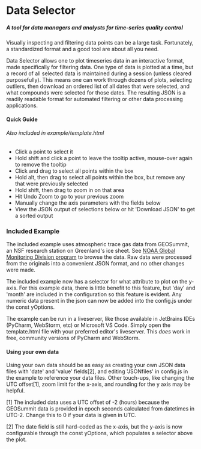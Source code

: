 # Data Selector
##### A tool for data managers and analysts for time-series quality control

Visually inspecting and filtering data points can be a large task. Fortunately,
a standardized format and a good tool are about all you need.

Data Selector allows one to plot timeseries data in an interactive format, made
specifically for filtering data. One type of data is plotted at a time, but a 
record of all selected data is maintained during a session (unless cleared purposefully).
This means one can work through dozens of plots, selecting outliers, then download
an ordered list of all dates that were selected, and what compounds were selected
for those dates. The resulting JSON is a readily readable format for automated filtering
or other data processing applications.

<h4>Quick Guide</h4>
    <h6>Also included in example/template.html</h6>
<ul>
  <li>Click a point to select it</li>
  <li>Hold shift and click a point to leave the tooltip active, mouse-over again to remove the tooltip</li>
  <li>Click and drag to select all points within the box</li>
  <li>Hold alt, then drag to select all points within the box, but remove any that were previously selected</li>
  <li>Hold shift, then drag to zoom in on that area</li>
  <li>Hit Undo Zoom to go to your previous zoom</li>
  <li>Manually change the axis parameters with the fields below</li>
  <li>View the JSON output of selections below or hit 'Download JSON' to get a sorted output</li>
</ul>

### Included Example
The included example uses atmospheric trace gas data from GEOSummit, an NSF
research station on Greenland's ice sheet. See 
<a href="https://www.esrl.noaa.gov/gmd/dv/data/index.php?type=Flask&site=SUM&category=Non-Methane%2BHydrocarbons">NOAA Global Monitoring Division program</a>
to browse the data. Raw data were processed from the originals into a convenient JSON format,
and no other changes were made. 

The included example now has a selector for what attribute to plot on the y-axis. For this example data, there is little
benefit to this feature, but 'day' and 'month' are included in the configuration so this feature is evident. Any numeric
data present in the json can now be added into the config.js under the const yOptions.

The example can be run in a liveserver, like those available in JetBrains IDEs
(PyCharm, WebStorm, etc) or Microsoft VS Code. Simply open the template.html file
with your preferred editor's liveserver. This _does_ work in free, community versions of PyCharm and WebStorm.

#### Using your own data
Using your own data should be as easy as creating your own JSON data files with
'date' and 'value' fields[2], and editing 'JSONfiles' in config.js in the example to reference your 
data files. Other touch-ups, like changing the UTC offset[1], zoom limit for the x-axis, and rounding for
the y axis may be helpful.

[1] The included data uses a UTC offset of -2 (hours) because the GEOSummit data is provided
in epoch seconds calculated from datetimes in UTC-2. Change this to 0 if your data is given in UTC.

[2] The date field is still hard-coded as the x-axis, but the y-axis is now configurable through the const yOptions,
which populates a selector above the plot. 

